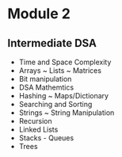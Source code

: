 # Module 2

## Intermediate DSA

- Time and Space Complexity
- Arrays ~ Lists ~ Matrices
- Bit manipulation
- DSA Mathemtics
- Hashing ~ Maps/Dictionary
- Searching and Sorting
- Strings ~ String Manipulation
- Recursion
- Linked Lists
- Stacks - Queues
- Trees
